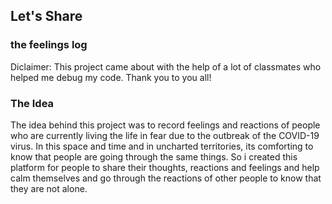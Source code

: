## Let's Share 
### the feelings log

Diclaimer: This project came about with the help of a lot of classmates who helped me debug my code. Thank you to you all!

### The Idea 

The idea behind this project was to record feelings and reactions of people who are currently living the life in fear due to the outbreak of the COVID-19 virus. In this space and time and in uncharted territories, its comforting to know that people are going through the same things. So i created this platform for people to share their thoughts, reactions and feelings and help calm themselves and go through the reactions of other people to know that they are not alone. 

